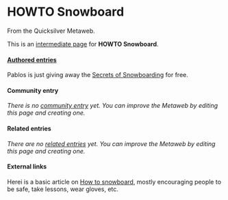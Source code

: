 
# HOWTO Snowboard

From the Quicksilver Metaweb.

This is an [intermediate page](/metaweb-intermediate-page) for 
**HOWTO Snowboard**.


#### [Authored entries](/metaweb-authored-entries)


Pablos is just giving away the [Secrets of Snowboarding](/secrets-of-snowboarding) for free.

#### Community entry


*There is no [community entry](/metaweb-community-entry) yet. You can improve the Metaweb by editing this page and creating one.*

#### Related entries


*There are no [related entries](/metaweb-related-entry) yet. You can improve the Metaweb by editing this page and creating one.*

#### External links



Herei is a basic article on [How to snowboard](/http-allsands-com-sports-howto-howtosnowboard-fu-gn-htm), mostly encouraging people to be safe, take lessons, wear gloves, etc.
